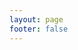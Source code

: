 ```yaml
---
layout: page
footer: false
---
```


<VditorComponent id="playground-md-editor" :text="text" />

<script setup>
import VditorComponent from "/component/MarkdownEditorV.vue";
import text from '../guide/index.md?raw';

</script>

<style setup>
#playground-md-editor {
  max-width: 80vw;
  margin: auto;
}
</style>
